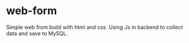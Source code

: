 # web-form
Simple web from build with html and css. Using Js in backend to collect data and save to MySQL.
